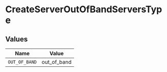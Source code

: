 # CreateServerOutOfBandServersType


## Values

| Name          | Value         |
| ------------- | ------------- |
| `OUT_OF_BAND` | out_of_band   |